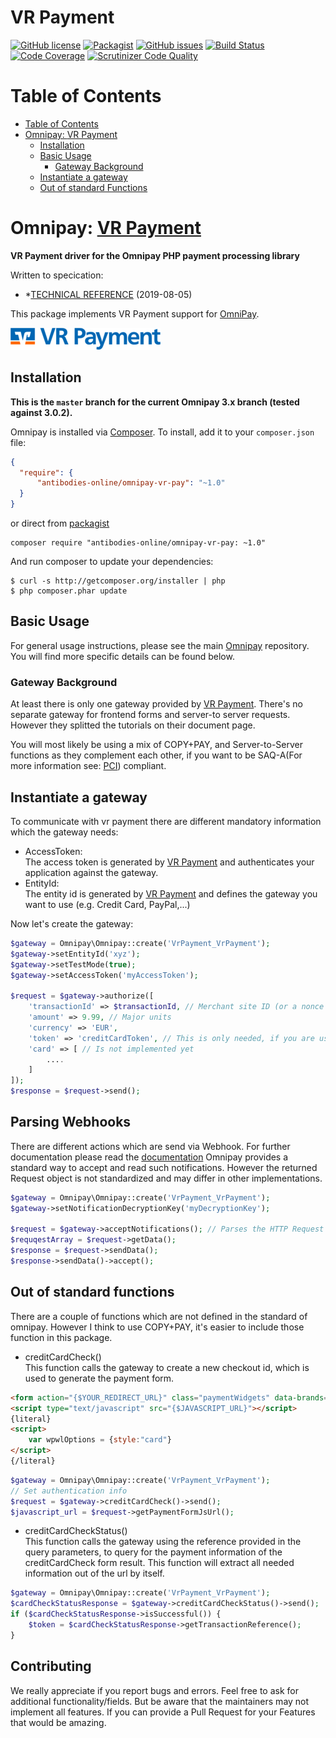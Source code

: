# VR Payment

[![GitHub license](https://img.shields.io/badge/license-MIT-blue.svg)](https://raw.githubusercontent.com/antibodies-online/omnipay-vr-payment/master/LICENSE.md)
[![Packagist](https://img.shields.io/packagist/v/antibodies-online/omnipay-vr-payment.svg?maxAge=2592000)](https://packagist.org/packages/antibodies-online/omnipay-vr-payment)
[![GitHub issues](https://img.shields.io/github/issues/antibodies-online/omnipay-vr-payment.svg)](https://github.com/antibodies-online/omnipay-vr-payment/issues)
[![Build Status](https://travis-ci.org/antibodies-online/omnipay-vr-payment.svg?branch=master)](https://travis-ci.org/antibodies-online/omnipay-vr-payment)
[![Code Coverage](https://scrutinizer-ci.com/g/antibodies-online/omnipay-vr-payment/badges/coverage.png?b=master)](https://scrutinizer-ci.com/g/antibodies-online/omnipay-vr-payment/?branch=master)
[![Scrutinizer Code Quality](https://scrutinizer-ci.com/g/antibodies-online/omnipay-vr-payment/badges/quality-score.png?b=master)](https://scrutinizer-ci.com/g/antibodies-online/omnipay-vr-payment/?branch=master)


Table of Contents
=================

  * [Table of Contents](#table-of-contents)
  * [Omnipay: <a href="https://www.vr-payment.de//">VR Payment</a>](#omnipay-vr-payment)
    * [Installation](#installation)
    * [Basic Usage](#basic-usage)
        * [Gateway Background](#gateway-background)
    * [Instantiate a gateway](#instantiate)
    * [Out of standard Functions](#out-of-standard-functions)
  
# Omnipay: [VR Payment](https://www.vr-payment.de/)

**VR Payment driver for the Omnipay PHP payment processing library**

Written to specication:

* *[TECHNICAL REFERENCE](https://vr-pay-ecommerce.docs.oppwa.com/) (2019-08-05)

This package implements VR Payment support for [OmniPay](https://github.com/thephpleague/omnipay).

![VR Payment GmbH](docs/logo.png?raw=true "VR Payment")
  
## Installation

**This is the `master` branch for the current Omnipay 3.x branch (tested against 3.0.2).**

Omnipay is installed via [Composer](http://getcomposer.org/). To install, add it
to your `composer.json` file:

```json
{
  "require": {
      "antibodies-online/omnipay-vr-pay": "~1.0"
  }
}
```

or direct from [packagist](https://packagist.org/packages/antibodies-online/omnipay-vr-pay)

    composer require "antibodies-online/omnipay-vr-pay: ~1.0"

And run composer to update your dependencies:

    $ curl -s http://getcomposer.org/installer | php
    $ php composer.phar update

## Basic Usage

For general usage instructions, please see the main [Omnipay](https://github.com/thephpleague/omnipay)
repository. You will find more specific details can be found below.

### Gateway Background

At least there is only one gateway provided by [VR Payment](https://www.vr-payment.de/).
There's no separate gateway for frontend forms and server-to server requests.
However they splitted the tutorials on their document page.

You will most likely be using a mix of COPY+PAY, and Server-to-Server functions as they complement each other,
if you want to be SAQ-A(For more information see: [PCI](https://www.pcisecuritystandards.org/pci_security/completing_self_assessment)) compliant.

## Instantiate a gateway

To communicate with vr payment there are different mandatory information which the gateway needs:

* AccessToken:<br>
The access token is generated by [VR Payment](https://www.vr-payment.de/) and authenticates your application against the gateway.
* EntityId:<br>
The entity id is generated by [VR Payment](https://www.vr-payment.de/) and defines the gateway you want to use (e.g. Credit Card, PayPal,...)

Now let's create the gateway:
````php
$gateway = Omnipay\Omnipay::create('VrPayment_VrPayment');
$gateway->setEntityId('xyz');
$gateway->setTestMode(true);
$gateway->setAccessToken('myAccessToken');

$request = $gateway->authorize([
    'transactionId' => $transactionId, // Merchant site ID (or a nonce for it)
    'amount' => 9.99, // Major units
    'currency' => 'EUR',
    'token' => 'creditCardToken', // This is only needed, if you are using COPY+PAY
    'card' => [ // Is not implemented yet
        ....
    ]
]);
$response = $request->send();
````    

## Parsing Webhooks
There are different actions which are send via Webhook. For further documentation please read the [documentation](https://vr-pay-ecommerce.docs.oppwa.com/tutorials/webhooks/integration-guide)
Omnipay provides a standard way to accept and read such notifications.
However the returned Request object is not standardized and may differ in other implementations.

````php
$gateway = Omnipay\Omnipay::create('VrPayment_VrPayment');
$gateway->setNotificationDecryptionKey('myDecryptionKey');

$request = $gateway->acceptNotifications(); // Parses the HTTP Request
$requqestArray = $request->getData();
$response = $request->sendData();
$response->sendData()->accept(); 
````    


## Out of standard functions

There are a couple of functions which are not defined in the standard of omnipay.
However I think to use COPY+PAY, it's easier to include those function in this package.

* creditCardCheck()<br>
This function calls the gateway to create a new checkout id, which is used to generate the payment form.
````html
<form action="{$YOUR_REDIRECT_URL}" class="paymentWidgets" data-brands="VISA MASTER AMEX">&nbsp;</form>
<script type="text/javascript" src="{$JAVASCRIPT_URL}"></script>
{literal}
<script>
    var wpwlOptions = {style:"card"}
</script>
{/literal}
````
````php
$gateway = Omnipay\Omnipay::create('VrPayment_VrPayment');
// Set authentication info
$request = $gateway->creditCardCheck()->send();
$javascript_url = $request->getPaymentFormJsUrl();
````
* creditCardCheckStatus()<br>
This function calls the gateway using the reference provided in the query parameters,
to query for the payment information of the creditCardCheck form result.
This function will extract all needed information out of the url by itself.
````php
$gateway = Omnipay\Omnipay::create('VrPayment_VrPayment');
$cardCheckStatusResponse = $gateway->creditCardCheckStatus()->send();
if ($cardCheckStatusResponse->isSuccessful()) {
    $token = $cardCheckStatusResponse->getTransactionReference();
}
````

## Contributing
We really appreciate if you report bugs and errors. Feel free to ask for additional functionality/fields.
But be aware that the maintainers may not implement all features. If you can provide a Pull Request
for your Features that would be amazing.